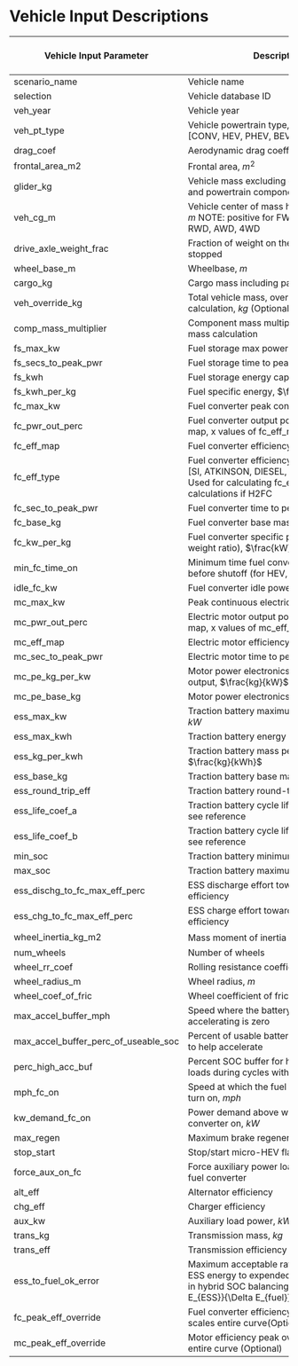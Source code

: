 # Vehicle Input Descriptions

| **Vehicle Input Parameter**                   | **Description**                                                                                                                                       | **Data Type(s) Accepted**      |
|--------------------------------------|---------------------------------------------------------------------------------------------------------------------------------------------------|----------------|
| scenario_name                        | Vehicle name                                                                                                                                      |  string        |
| selection                            | Vehicle database ID                                                                                                                               |  int           |
| veh_year                             | Vehicle year                                                                                                                                      |  int           |
| veh_pt_type                          | Vehicle powertrain type, one of [CONV, HEV, PHEV, BEV]                                                                                            |  string        |
| drag_coef                            | Aerodynamic drag coefficient                                                                                                                      |  float         |
| frontal_area_m2                      | Frontal area, $m^2$                                                                                                                               |  float         |
| glider_kg                            | Vehicle mass excluding cargo, passengers, and powertrain components, $kg$                                                                         |  float         |
| veh_cg_m                             | Vehicle center of mass height, $m$ NOTE: positive for FWD, negative for RWD, AWD, 4WD                                                             |  float         |
| drive_axle_weight_frac               | Fraction of weight on the drive axle while stopped                                                                                                |  float         |
| wheel_base_m                         | Wheelbase, $m$                                                                                                                                    |  float         |
| cargo_kg                             | Cargo mass including passengers, $kg$                                                                                                             |  float         |
| veh_override_kg                      | Total vehicle mass, overrides mass calculation, $kg$ (Optional)                                                                                             |  float |
| comp_mass_multiplier                 | Component mass multiplier for vehicle mass calculation                                                                                            |  float         |
| fs_max_kw                            | Fuel storage max power output, $kW$                                                                                                               |  float         |
| fs_secs_to_peak_pwr                  | Fuel storage time to peak power, $s$                                                                                                              |  float         |
| fs_kwh                               | Fuel storage energy capacity, $kWh$                                                                                                               |  float         |
| fs_kwh_per_kg                        | Fuel specific energy, $\frac{kWh}{kg}$                                                                                                            |  float         |
| fc_max_kw                            | Fuel converter peak continuous power, $kW$                                                                                                        |  float         |
| fc_pwr_out_perc                      | Fuel converter output power percentage map, x values of fc_eff_map                                                                                |  list\[float\] |
| fc_eff_map                           | Fuel converter efficiency map                                                                                                                     |  list\[float\] |
| fc_eff_type                          | Fuel converter efficiency type, one of [SI, ATKINSON, DIESEL, H2FC, HD_DIESEL] Used for calculating fc_eff_map, and other calculations if H2FC    |  string        |
| fc_sec_to_peak_pwr                   | Fuel converter time to peak power, $s$                                                                                                            |  float         |
| fc_base_kg                           | Fuel converter base mass, $kg$                                                                                                                    |  float         |
| fc_kw_per_kg                         | Fuel converter specific power (power-to-weight ratio), $\frac{kW}{kg}$                                                                            |  float         |
| min_fc_time_on                       | Minimum time fuel converter must be on before shutoff (for HEV, PHEV)                                                                             |  float         |
| idle_fc_kw                           | Fuel converter idle power, $kW$                                                                                                                   |  float         |
| mc_max_kw                            | Peak continuous electric motor power, $kW$                                                                                                        |  float         |
| mc_pwr_out_perc                      | Electric motor output power percentage map, x values of mc_eff_map                                                                                |  list\[float\] |
| mc_eff_map                           | Electric motor efficiency map                                                                                                                     |  list\[float\] |
| mc_sec_to_peak_pwr                   | Electric motor time to peak power, $s$                                                                                                            |  float         |
| mc_pe_kg_per_kw                      | Motor power electronics mass per power output, $\frac{kg}{kW}$                                                                                    |  float         |
| mc_pe_base_kg                        | Motor power electronics base mass, $kg$                                                                                                           |  float         |
| ess_max_kw                           | Traction battery maximum power output, $kW$                                                                                                       |  float         |
| ess_max_kwh                          | Traction battery energy capacity, $kWh$                                                                                                           |  float         |
| ess_kg_per_kwh                       | Traction battery mass per energy, $\frac{kg}{kWh}$                                                                                                |  float         |
| ess_base_kg                          | Traction battery base mass, $kg$                                                                                                                  |  float         |
| ess_round_trip_eff                   | Traction battery round-trip efficiency                                                                                                            |  float         |
| ess_life_coef_a                      | Traction battery cycle life coefficient A, see reference                                                                                          |  float         |
| ess_life_coef_b                      | Traction battery cycle life coefficient B, see reference                                                                                          |  float         |
| min_soc                              | Traction battery minimum state of charge                                                                                                          |  float         |
| max_soc                              | Traction battery maximum state of charge                                                                                                          |  float         |
| ess_dischg_to_fc_max_eff_perc        | ESS discharge effort toward max FC efficiency                                                                                                     |  float         |
| ess_chg_to_fc_max_eff_perc           | ESS charge effort toward max FC efficiency                                                                                                        |  float         |
| wheel_inertia_kg_m2                  | Mass moment of inertia per wheel, $kg \cdot m^2$                                                                                                  |  float         |
| num_wheels                           | Number of wheels                                                                                                                                  |  float         |
| wheel_rr_coef                        | Rolling resistance coefficient                                                                                                                    |  float         |
| wheel_radius_m                       | Wheel radius, $m$                                                                                                                                 |  float         |
| wheel_coef_of_fric                   | Wheel coefficient of friction                                                                                                                     |  float         |
| max_accel_buffer_mph                 | Speed where the battery reserved for accelerating is zero                                                                                         |  float         |
| max_accel_buffer_perc_of_useable_soc | Percent of usable battery energy reserved to help accelerate                                                                                      |  float         |
| perc_high_acc_buf                    | Percent SOC buffer for high accessory loads during cycles with long idle time                                                                     |  float         |
| mph_fc_on                            | Speed at which the fuel converter must turn on, $mph$                                                                                             |  float         |
| kw_demand_fc_on                      | Power demand above which to require fuel converter on, $kW$                                                                                       |  float         |
| max_regen                            | Maximum brake regeneration efficiency                                                                                                             |  float         |
| stop_start                           | Stop/start micro-HEV flag                                                                                                                         |  bool          |
| force_aux_on_fc                      | Force auxiliary power load to come from fuel converter                                                                                            |  bool          |
| alt_eff                              | Alternator efficiency                                                                                                                             |  float         |
| chg_eff                              | Charger efficiency                                                                                                                                |  float         |
| aux_kw                               | Auxiliary load power, $kW$                                                                                                                        |  float         |
| trans_kg                             | Transmission mass, $kg$                                                                                                                           |  float         |
| trans_eff                            | Transmission efficiency                                                                                                                           |  float         |
| ess_to_fuel_ok_error                 | Maximum acceptable ratio of change in ESS energy to expended fuel energy (used in hybrid SOC balancing), $\frac{\Delta E_{ESS}}{\Delta E_{fuel}}$ |  float         |
| fc_peak_eff_override                 | Fuel converter efficiency peak override, scales entire curve(Optional)                                                                                      |  float |
| mc_peak_eff_override                 | Motor efficiency peak override, scales entire curve (Optional)                                                                                            |  float |
